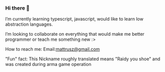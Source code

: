 ### Hi there 👋


 I’m currently learning typescript, javascript, would like to learn low abstraction languages.
 
 I’m looking to collaborate on everything that would make me better programmer or teach me something new :>
 
 How to reach me: Email:mattrusz@gmail.com
 
"Fun" fact: This Nickname roughly translated means "Raidy you shoe" and was created during arma game operation
